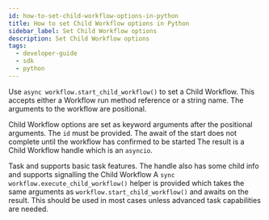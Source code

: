 ```yaml
---
id: how-to-set-child-workflow-options-in-python
title: How to set Child Workflow options in Python
sidebar_label: Set Child Workflow options
description: Set Child Workflow options
tags:
  - developer-guide
  - sdk
  - python
---
```


Use `async workflow.start_child_workflow()` to set a Child Workflow. This accepts either a Workflow run method
reference or a string name.
The arguments to the workflow are positional.

Child Workflow options are set as keyword arguments after the positional arguments. The `id` must be provided.
The await of the start does not complete until the workflow has confirmed to be started
The result is a Child Workflow handle which is an `asyncio`.

Task and supports basic task features. The handle also has some child info and supports signalling the Child Workflow
A `sync workflow.execute_child_workflow()` helper is provided which takes the same arguments as
`workflow.start_child_workflow()` and awaits on the result. This should be used in most cases unless advanced task
capabilities are needed.
